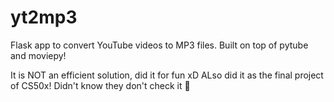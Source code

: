 # yt2mp3
Flask app to convert YouTube videos to MP3 files. Built on top of pytube and moviepy!

It is NOT an efficient solution, did it for fun xD 
ALso did it as the final project of CS50x! Didn't know they don't check it 🤡

